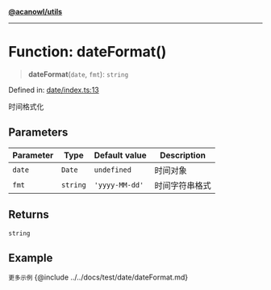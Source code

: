 [**@acanowl/utils**](../../README.md)

***

# Function: dateFormat()

> **dateFormat**(`date`, `fmt`): `string`

Defined in: [date/index.ts:13](https://github.com/acanowl/acanowl-framework/blob/829d67ec026b7e2554aaa2322f86b3fba919b5e0/packages/utils/src/date/index.ts#L13)

时间格式化

## Parameters

| Parameter | Type | Default value | Description |
| ------ | ------ | ------ | ------ |
| `date` | `Date` | `undefined` | 时间对象 |
| `fmt` | `string` | `'yyyy-MM-dd'` | 时间字符串格式 |

## Returns

`string`

## Example

```更多示例```
{@include ../../docs/test/date/dateFormat.md}
